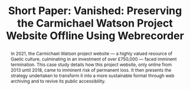 ---
abstract: In 2021, the Carmichael Watson project website — a highly valued resource
  of Gaelic culture, culminating in an investment of over £750,000 — faced imminent
  termination. This case study details how this project website, only online from
  2013 until 2018, came to imminent risk of permanent loss. It then presents the strategy
  undertaken to transform it into a more sustainable format through web archiving
  and to revive its public accessibility.
creators:
- Sara Day Thomson
date: null
document_url: https://az659834.vo.msecnd.net/eventsairwesteuprod/production-inconference-public/3e7e578141f449fcbb5d0be78391e131
grand_parent: iPRES
institutions:
- University of Edinburgh
keywords:
- web archiving
- technology obsolescence
landing_page_url: null
language: eng
layout: publication
license: CC-BY 4.0 International
notes_url: null
parent: iPRES 2022
publication_type: short paper
size: null
slides_url: null
source_name: iPRES
stream_url: null
title: 'Short Paper: Vanished: Preserving the Carmichael Watson Project Website Offline
  Using Webrecorder'
year: 2022
---